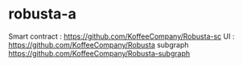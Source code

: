 # robusta-a

Smart contract : https://github.com/KoffeeCompany/Robusta-sc
UI : https://github.com/KoffeeCompany/Robusta
subgraph https://github.com/KoffeeCompany/Robusta-subgraph
